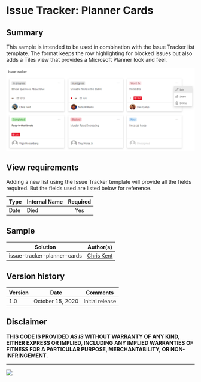 # Issue Tracker: Planner Cards

## Summary
This sample is intended to be used in combination with the Issue Tracker list template. The format keeps the row highlighting for blocked issues but also adds a Tiles view that provides a Microsoft Planner look and feel.

![Screenshot](./assets/screenshot.png)

## View requirements

Adding a new list using the Issue Tracker template will provide all the fields required. But the fields used are listed below for reference.

|Type|Internal Name|Required|
|---|---|:---:|
|Date|Died|Yes|

## Sample

Solution|Author(s)
--------|---------
issue-tracker-planner-cards | [Chris Kent](https://twitter.com/thechriskent)

## Version history

Version|Date|Comments
-------|----|--------
1.0|October 15, 2020|Initial release

## Disclaimer
**THIS CODE IS PROVIDED *AS IS* WITHOUT WARRANTY OF ANY KIND, EITHER EXPRESS OR IMPLIED, INCLUDING ANY IMPLIED WARRANTIES OF FITNESS FOR A PARTICULAR PURPOSE, MERCHANTABILITY, OR NON-INFRINGEMENT.**

---

<img src="https://telemetry.sharepointpnp.com/sp-dev-list-formatting/view-samples/issue-tracker-planner-cards" />